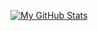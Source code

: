 [![My GitHub Stats](https://github-readme-stats.vercel.app/api/?username=TehToffi&count_private=true&theme=tokyonight&showicons=true)]()
